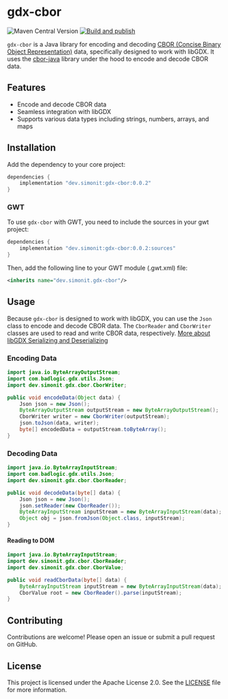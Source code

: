 # gdx-cbor

![Maven Central Version](https://img.shields.io/maven-central/v/dev.simonit/gdx-cbor)
[![Build and publish](https://github.com/SimonIT/gdx-cbor/actions/workflows/build-and-publish.yml/badge.svg)](https://github.com/SimonIT/gdx-cbor/actions/workflows/build-and-publish.yml)

`gdx-cbor` is a Java library for encoding and decoding [CBOR (Concise Binary Object Representation)](https://cbor.io) data, specifically designed to work with libGDX.
It uses the [cbor-java](https://github.com/cbor-java/cbor-java) library under the hood to encode and decode CBOR data.

## Features

- Encode and decode CBOR data
- Seamless integration with libGDX
- Supports various data types including strings, numbers, arrays, and maps

## Installation

Add the dependency to your core project:

```groovy
dependencies {
    implementation "dev.simonit:gdx-cbor:0.0.2"
}
```

### GWT

To use `gdx-cbor` with GWT, you need to include the sources in your gwt project:

```groovy
dependencies {
    implementation "dev.simonit:gdx-cbor:0.0.2:sources"
}
```

Then, add the following line to your GWT module (.gwt.xml) file:

```xml
<inherits name="dev.simonit.gdx-cbor"/>
```

## Usage

Because `gdx-cbor` is designed to work with libGDX, you can use the `Json` class to encode and decode CBOR data. The `CborReader` and `CborWriter` classes are used to read and write CBOR data, respectively. [More about libGDX Serializing and Deserializing](https://libgdx.com/wiki/utils/reading-and-writing-json)

### Encoding Data

```java
import java.io.ByteArrayOutputStream;
import com.badlogic.gdx.utils.Json;
import dev.simonit.gdx.cbor.CborWriter;

public void encodeData(Object data) {
	Json json = new Json();
	ByteArrayOutputStream outputStream = new ByteArrayOutputStream();
	CborWriter writer = new CborWriter(outputStream);
	json.toJson(data, writer);
	byte[] encodedData = outputStream.toByteArray();
}
```

### Decoding Data

```java
import java.io.ByteArrayInputStream;
import com.badlogic.gdx.utils.Json;
import dev.simonit.gdx.cbor.CborReader;

public void decodeData(byte[] data) {
	Json json = new Json();
	json.setReader(new CborReader());
	ByteArrayInputStream inputStream = new ByteArrayInputStream(data);
	Object obj = json.fromJson(Object.class, inputStream);
}
```

#### Reading to DOM

```java
import java.io.ByteArrayInputStream;
import dev.simonit.gdx.cbor.CborReader;
import dev.simonit.gdx.cbor.CborValue;

public void readCborData(byte[] data) {
	ByteArrayInputStream inputStream = new ByteArrayInputStream(data);
	CborValue root = new CborReader().parse(inputStream);
}
```

## Contributing

Contributions are welcome! Please open an issue or submit a pull request on GitHub.

## License

This project is licensed under the Apache License 2.0. See the [LICENSE](LICENSE) file for more information.

